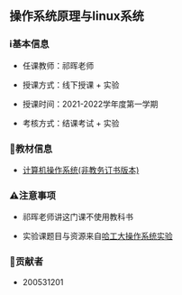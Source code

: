 ## 操作系统原理与linux系统

### ℹ基本信息

+ 任课教师：祁晖老师

+ 授课方式：线下授课 + 实验

+ 授课时间：2021-2022学年度第一学期

+ 考核方式：结课考试 + 实验

### 📖教材信息

+ [计算机操作系统(非教务订书版本)](教材)

###  ⚠注意事项

+ 祁晖老师讲这门课不使用教科书

+ 实验课题目与资源来自[哈工大操作系统实验](https://github.com/hoverwinter/HIT-OSLab)

### 👤贡献者

+ 200531201
